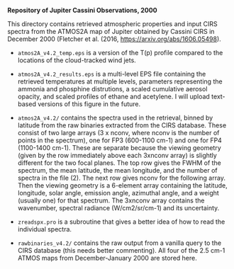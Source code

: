 **Repository of Jupiter Cassini Observations, 2000**

This directory contains retrieved atmospheric properties and input CIRS spectra
from the ATMOS2A map of Jupiter obtained by Cassini CIRS in December 2000 (Fletcher et al. (2016,
https://arxiv.org/abs/1606.05498).  

* `atmos2A_v4.2_temp.eps` is a version of the T(p) profile compared to the
locations of the cloud-tracked wind jets.

* `atmos2A_v4.2_results.eps` is a multi-level EPS file containing the retrieved
temperatures at multiple levels, parameters representing the ammonia and
phosphine distrutions, a scaled cumulative aerosol opacity, and scaled profiles
of ethane and acetylene.  I will upload text-based versions of this figure in
the future.

* `atmos2A_v4.2/` contains the spectra used in the retrieval, binned by latitude from the
raw binaries extracted from the CIRS database.  These consist of two large
arrays (3 x nconv, where nconv is the number of points in the spectrum), one for
FP3 (600-1100 cm-1) and one for FP4 (1100-1400 cm-1).  These are separate
because the viewing geometry (given by the row immediately above each 3xnconv
array) is slightly different for the two focal planes. The top row gives the FWHM of the spectrum, the
mean latitude, the mean longitude, and the number of spectra in the file (2).  The
next row gives nconv for the following array.  Then the viewing geometry is a
6-element array containing the latitude, longitude, solar angle, emission angle,
 azimuthal angle, and a weight (usually one) for that spectrum.  The 3xnconv
 array contains the wavenumber, spectral radiance (W/cm2/sr/cm-1) and its
 uncertainty.
 
* `zreadspx.pro` is a subroutine that gives a better idea of how to read the
 individual spectra.
 
* `rawbinaries_v4.2/` contains the raw output from a vanilla query to the CIRS
database (this needs better commenting).  All four of the 2.5 cm-1 ATMOS maps
from December-January 2000 are stored here.


